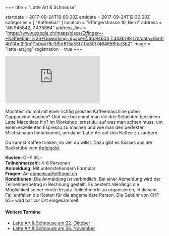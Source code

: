+++
title = "Latte Art & Schnouse"

startdate = 2017-09-24T10:00:00Z
enddate = 2017-09-24T12:30:00Z
categories = [ "Kaffeebar" ]
location = "Effingerstrasse 10, Bern"
address = "46.945842, 7.435864"
address_link = "https://www.google.ch/maps/place/Effinger+-+Kaffeebar+%26+Coworking+Space/@46.94604,7.4336198,17z/data=!3m1!4b1!4m2!3m1!1s0x478e39bf613a53f7:0x30f7464656fbe3b2"
image = "latte-art.jpg"
registration = true
+++

<div class="embed-responsive embed-responsive-4by3">
  <iframe class="embed-responsive-item" src="https://www.youtube.com/embed/8GeilGgv994?rel=0" frameborder="0" allowfullscreen></iframe>
</div>

<br>
Möchtest du mal mit einer richtig grossen Kaffeemaschine guten Cappuccino machen? Und wie bekommt man die drei Schichten bei einem Latte Macchiato hin? Im Workshop lernst du, auf was man achten muss, um einen exzellenten Espresso zu machen und wie man den perfekten Milchschaum hinbekommt, um damit Latte Art auf den Kaffee zu zaubern.


Du kannst Kaffee trinken, so viel du willst. Dazu gibt es Süsses aus der Backstube vom [Apfelgold](http://www.apfelgold.ch).

**Kosten:** CHF 65.-   
**Teilnehmerzahl:** 4-6 Personen   
**Anmeldung:** Mit untenstehendem Formular   
**Fragen:** An [domenica@effinger.ch](mailto:domenica@effinger.ch)   
**Konditionen:** Die Anmeldung ist verbindlich. Bei einer Abmeldung wird der Teilnehmerbetrag in Rechnung gestellt. Es besteht allerdings die Möglichkeit selber eine/n Ersatz-TeilnehmerIn zu organisieren, in diesem Fall entfallen die Kosten für die abgemeldete Person. Die Gebühr von CHF 65.- wird bar vor Ort eingesammelt.

#### Weitere Termine

* [Latte Art & Schnouse am 22. Oktober](/events/100141/)
* [Latte Art & Schnouse am 26. November](/events/100142/)
